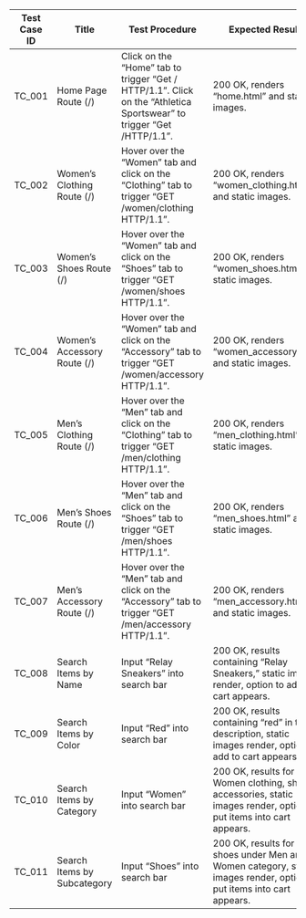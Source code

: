 | Test Case ID | Title | Test Procedure | Expected Results | Status |
| ------------ | ------ | --------| ------------ | ------- |
| TC_001 | Home Page Route (/) | Click on the “Home” tab to trigger “Get / HTTP/1.1”. Click on the “Athletica Sportswear” to trigger “Get /HTTP/1.1”. | 200 OK, renders “home.html” and static images. | Pass |
| TC_002 | Women’s Clothing Route (/) | Hover over the “Women” tab and click on the “Clothing” tab to trigger “GET /women/clothing HTTP/1.1”. | 200 OK, renders “women_clothing.html” and static images. | Pass |
| TC_003 | Women’s Shoes Route (/) | Hover over the “Women” tab and click on the “Shoes” tab to trigger “GET /women/shoes HTTP/1.1”. | 200 OK, renders “women_shoes.html” and static images. | Pass |
| TC_004 | Women’s Accessory Route (/) | Hover over the “Women” tab and click on the “Accessory” tab to trigger “GET /women/accessory HTTP/1.1”. | 200 OK, renders “women_accessory.html” and static images. | Pass |
| TC_005 | Men’s Clothing Route (/) | Hover over the “Men” tab and click on the “Clothing” tab to trigger “GET /men/clothing HTTP/1.1”. | 200 OK, renders “men_clothing.html” and static images. | Pass |
| TC_006 | Men’s Shoes Route (/) | Hover over the “Men” tab and click on the “Shoes” tab to trigger “GET /men/shoes HTTP/1.1”. | 200 OK, renders “men_shoes.html” and static images. | Pass |
| TC_007 | Men’s Accessory Route (/) | Hover over the “Men” tab and click on the “Accessory” tab to trigger “GET /men/accessory HTTP/1.1”. | 200 OK, renders “men_accessory.html” and static images. | Pass |
| TC_008 | Search Items by Name | Input “Relay Sneakers” into search bar | 200 OK, results containing “Relay Sneakers,” static image render, option to add to cart appears. | Pass|
| TC_009 | Search Items by Color | Input “Red” into search bar | 200 OK, results containing “red” in their description, static images render, option to add to cart appears. | Pass|
| TC_010 | Search Items by Category | Input “Women” into search bar | 200 OK, results for Women clothing, shoes, accessories, static images render, option to put items into cart appears. | Pass |
| TC_011 | Search Items by Subcategory | Input “Shoes” into search bar | 200 OK, results for shoes under Men and Women category, static images render, option to put items into cart appears. | Pass |


